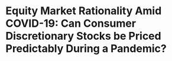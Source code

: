 # Equity Market Rationality Amid COVID-19: Can Consumer Discretionary Stocks be Priced Predictably During a Pandemic?

